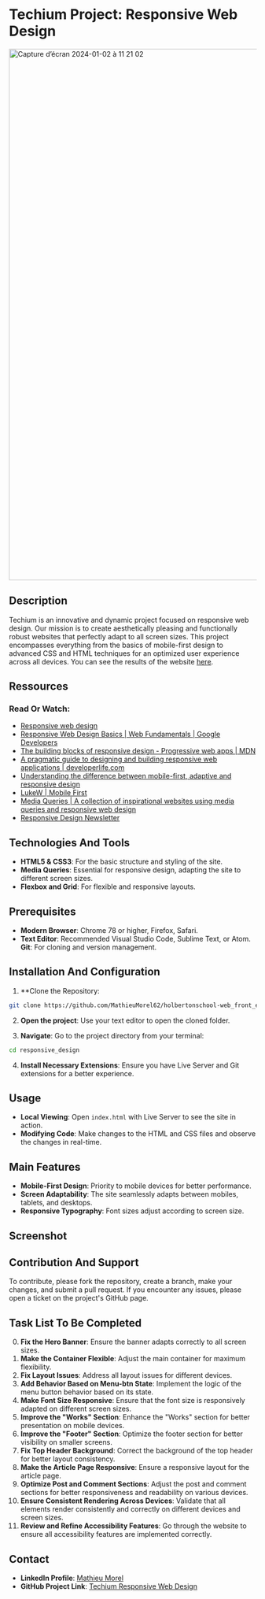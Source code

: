# Techium Project: Responsive Web Design

<img width="1080" alt="Capture d’écran 2024-01-02 à 11 21 02" src="https://github.com/MathieuMorel62/holbertonschool-web_front_end/assets/113856302/6e3ed070-e0ad-4fde-8e6c-ef88a7adc9ce">

## Description
Techium is an innovative and dynamic project focused on responsive web design. Our mission is to create aesthetically pleasing and functionally robust websites that perfectly adapt to all screen sizes. This project encompasses everything from the basics of mobile-first design to advanced CSS and HTML techniques for an optimized user experience across all devices. You can see the results of the website [here](http://localhost:5500/responsive_design/10-index.html).

## Ressources
### Read Or Watch:
- [Responsive web design](https://intranet.hbtn.io/concepts/872)
- [Responsive Web Design Basics | Web Fundamentals | Google Developers](https://web.dev/articles/responsive-web-design-basics?hl=fr)
- [The building blocks of responsive design - Progressive web apps | MDN](https://developer.mozilla.org/en-US/docs/Learn/CSS/CSS_layout/Responsive_Design)
- [A pragmatic guide to designing and building responsive web applications | developerlife.com](https://developerlife.com/2019/08/25/guide-to-building-responsive-web-apps/)
- [Understanding the difference between mobile-first, adaptive and responsive design](https://fredericgonzalo.com/en/understanding-the-difference-between-mobile-first-adaptive-and-responsive-design/)
- [LukeW | Mobile First](https://www.lukew.com/ff/entry.asp?933)
- [Media Queries | A collection of inspirational websites using media queries and responsive web design](https://mediaqueri.es)
- [Responsive Design Newsletter](https://bytes.dev/?s=rwd)

## Technologies And Tools
- **HTML5 & CSS3**: For the basic structure and styling of the site.
- **Media Queries**: Essential for responsive design, adapting the site to different screen sizes.
- **Flexbox and Grid**: For flexible and responsive layouts.

## Prerequisites
- **Modern Browser**: Chrome 78 or higher, Firefox, Safari.
- **Text Editor**: Recommended Visual Studio Code, Sublime Text, or Atom.
**Git**: For cloning and version management.

## Installation And Configuration
1. **Clone the Repository:

```bash
git clone https://github.com/MathieuMorel62/holbertonschool-web_front_end.git
```

2. **Open the project**: Use your text editor to open the cloned folder.

3. **Navigate**: Go to the project directory from your terminal:

```bash
cd responsive_design
```

4. **Install Necessary Extensions**: Ensure you have Live Server and Git extensions for a better experience.

## Usage
- **Local Viewing**: Open `index.html` with Live Server to see the site in action.
- **Modifying Code**: Make changes to the HTML and CSS files and observe the changes in real-time.

## Main Features
- **Mobile-First Design**: Priority to mobile devices for better performance.
- **Screen Adaptability**: The site seamlessly adapts between mobiles, tablets, and desktops.
- **Responsive Typography**: Font sizes adjust according to screen size.

## Screenshot


## Contribution And Support
To contribute, please fork the repository, create a branch, make your changes, and submit a pull request. If you encounter any issues, please open a ticket on the project's GitHub page.

## Task List To Be Completed
0. **Fix the Hero Banner**: Ensure the banner adapts correctly to all screen sizes.
1. **Make the Container Flexible**: Adjust the main container for maximum flexibility.
2. **Fix Layout Issues**: Address all layout issues for different devices.
3. **Add Behavior Based on Menu-btn State**: Implement the logic of the menu button behavior based on its state.
4. **Make Font Size Responsive**: Ensure that the font size is responsively adapted on different screen sizes.
5. **Improve the "Works" Section**: Enhance the "Works" section for better presentation on mobile devices.
6. **Improve the "Footer" Section**: Optimize the footer section for better visibility on smaller screens.
7. **Fix Top Header Background**: Correct the background of the top header for better layout consistency.
8. **Make the Article Page Responsive**: Ensure a responsive layout for the article page.
9. **Optimize Post and Comment Sections**: Adjust the post and comment sections for better responsiveness and readability on various devices.
10. **Ensure Consistent Rendering Across Devices**: Validate that all elements render consistently and correctly on different devices and screen sizes.
11. **Review and Refine Accessibility Features**: Go through the website to ensure all accessibility features are implemented correctly.

## Contact
- **LinkedIn Profile**: [Mathieu Morel]((https://www.linkedin.com/in/mathieu-morel-9ab457261/))
- **GitHub Project Link**: [Techium Responsive Web Design](https://github.com/MathieuMorel62/holbertonschool-web_front_end/tree/main/responsive_design)
